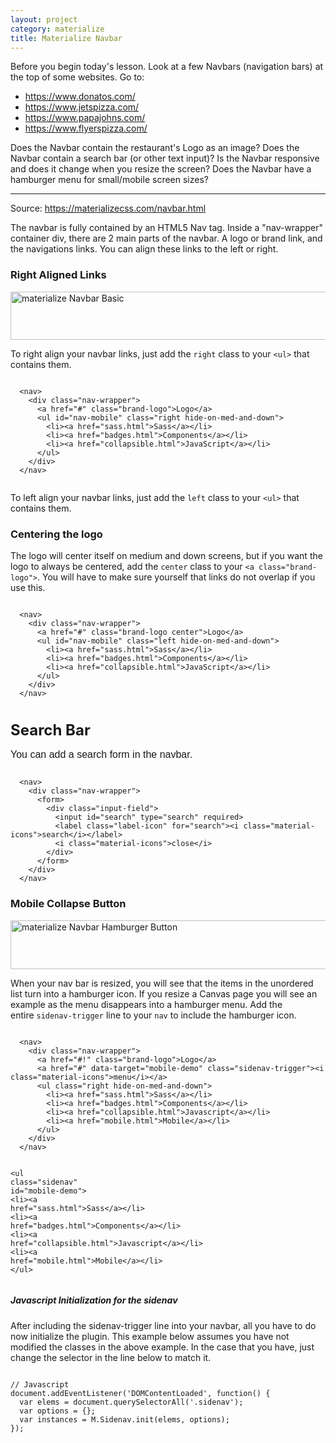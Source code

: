 ```yaml
---
layout: project
category: materialize
title: Materialize Navbar
---
```


<p>Before you begin today's lesson. Look at a few Navbars (navigation bars) at the top of some websites. Go to:</p>
<ul>
<li><a href="https://www.donatos.com/">https://www.donatos.com/ </a></li>
<li><a href="https://www.jetspizza.com/">https://www.jetspizza.com/</a></li>
<li><a href="https://www.papajohns.com/">https://www.papajohns.com/</a></li>
<li><a href="https://www.flyerspizza.com/">https://www.flyerspizza.com/</a></li>
</ul>
<p>Does the Navbar contain the restaurant's Logo as an image? Does the Navbar contain a search bar (or other text input)? Is the Navbar responsive and does it change when you resize the screen? Does the Navbar have a hamburger menu for small/mobile screen sizes?</p>
<hr>
<p>Source: <a href="https://materializecss.com/navbar.html">https://materializecss.com/navbar.html</a></p>
<div id="right" class="section scrollspy">
<p class="caption">The navbar is fully contained by an HTML5 Nav tag. Inside a "nav-wrapper" container div, there are 2 main parts of the navbar. A logo or brand link, and the navigations links. You can align these links to the left or right.</p>
<h3 class="header">Right Aligned Links</h3>
<p><img src="/images/materializeNavbarBasic.png" alt="materialize Navbar Basic" width="600" height="77" data-api-endpoint="https://hilliard.instructure.com/api/v1/courses/31582/files/11658660" data-api-returntype="File"></p>
<p>To right align your navbar links, just add the<span> </span><code class=" language-markup">right</code><span> </span>class to your<span> </span><code class=" language-markup"><span class="token tag"><span class="token punctuation">&lt;</span>ul<span class="token punctuation">&gt;</span></span></code><span> </span>that contains them.</p>
<nav></nav>
<pre class=" language-markup"><code class=" language-markup">
  <span class="token tag"><span class="token punctuation">&lt;</span>nav<span class="token punctuation">&gt;</span></span>
    <span class="token tag"><span class="token punctuation">&lt;</span>div <span class="token attr-name">class</span><span class="token attr-value"><span class="token punctuation">=</span><span class="token punctuation">"</span>nav-wrapper<span class="token punctuation">"</span></span><span class="token punctuation">&gt;</span></span>
      <span class="token tag"><span class="token punctuation">&lt;</span>a <span class="token attr-name">href</span><span class="token attr-value"><span class="token punctuation">=</span><span class="token punctuation">"</span>#<span class="token punctuation">"</span></span> <span class="token attr-name">class</span><span class="token attr-value"><span class="token punctuation">=</span><span class="token punctuation">"</span>brand-logo<span class="token punctuation">"</span></span><span class="token punctuation">&gt;</span></span>Logo<span class="token tag"><span class="token punctuation">&lt;/</span>a<span class="token punctuation">&gt;</span></span>
      <span class="token tag"><span class="token punctuation">&lt;</span>ul <span class="token attr-name">id</span><span class="token attr-value"><span class="token punctuation">=</span><span class="token punctuation">"</span>nav-mobile<span class="token punctuation">"</span></span> <span class="token attr-name">class</span><span class="token attr-value"><span class="token punctuation">=</span><span class="token punctuation">"</span>right hide-on-med-and-down<span class="token punctuation">"</span></span><span class="token punctuation">&gt;</span></span>
        <span class="token tag"><span class="token punctuation">&lt;</span>li<span class="token punctuation">&gt;</span></span><span class="token tag"><span class="token punctuation">&lt;</span>a <span class="token attr-name">href</span><span class="token attr-value"><span class="token punctuation">=</span><span class="token punctuation">"</span>sass.html<span class="token punctuation">"</span></span><span class="token punctuation">&gt;</span></span>Sass<span class="token tag"><span class="token punctuation">&lt;/</span>a<span class="token punctuation">&gt;</span></span><span class="token tag"><span class="token punctuation">&lt;/</span>li<span class="token punctuation">&gt;</span></span>
        <span class="token tag"><span class="token punctuation">&lt;</span>li<span class="token punctuation">&gt;</span></span><span class="token tag"><span class="token punctuation">&lt;</span>a <span class="token attr-name">href</span><span class="token attr-value"><span class="token punctuation">=</span><span class="token punctuation">"</span>badges.html<span class="token punctuation">"</span></span><span class="token punctuation">&gt;</span></span>Components<span class="token tag"><span class="token punctuation">&lt;/</span>a<span class="token punctuation">&gt;</span></span><span class="token tag"><span class="token punctuation">&lt;/</span>li<span class="token punctuation">&gt;</span></span>
        <span class="token tag"><span class="token punctuation">&lt;</span>li<span class="token punctuation">&gt;</span></span><span class="token tag"><span class="token punctuation">&lt;</span>a <span class="token attr-name">href</span><span class="token attr-value"><span class="token punctuation">=</span><span class="token punctuation">"</span>collapsible.html<span class="token punctuation">"</span></span><span class="token punctuation">&gt;</span></span>JavaScript<span class="token tag"><span class="token punctuation">&lt;/</span>a<span class="token punctuation">&gt;</span></span><span class="token tag"><span class="token punctuation">&lt;/</span>li<span class="token punctuation">&gt;</span></span>
      <span class="token tag"><span class="token punctuation">&lt;/</span>ul<span class="token punctuation">&gt;</span></span>
    <span class="token tag"><span class="token punctuation">&lt;/</span>div<span class="token punctuation">&gt;</span></span>
  <span class="token tag"><span class="token punctuation">&lt;/</span>nav<span class="token punctuation">&gt;</span></span>
        </code></pre>
</div>
<div id="left" class="section scrollspy">
<p>To left align your navbar links, just add the<span> </span><code class=" language-markup">left</code><span> </span>class to your<span> </span><code class=" language-markup"><span class="token tag"><span class="token punctuation">&lt;</span>ul<span class="token punctuation">&gt;</span></span></code><span> </span>that contains them.</p>
<div id="search-docs" class="section scrollspy">
<div id="center" class="section scrollspy">
<h3 class="header">Centering the logo</h3>
<p>The logo will center itself on medium and down screens, but if you want the logo to always be centered, add the<span> </span><code class=" language-markup">center</code><span> </span>class to your<span> </span><code class=" language-markup"><span class="token tag"><span class="token punctuation">&lt;</span>a <span class="token attr-name">class</span><span class="token attr-value"><span class="token punctuation">=</span><span class="token punctuation">"</span>brand-logo<span class="token punctuation">"</span></span><span class="token punctuation">&gt;</span></span></code>. You will have to make sure yourself that links do not overlap if you use this.</p>
<pre class=" language-markup"><code class=" language-markup">
  <span class="token tag"><span class="token punctuation">&lt;</span>nav<span class="token punctuation">&gt;</span></span>
    <span class="token tag"><span class="token punctuation">&lt;</span>div <span class="token attr-name">class</span><span class="token attr-value"><span class="token punctuation">=</span><span class="token punctuation">"</span>nav-wrapper<span class="token punctuation">"</span></span><span class="token punctuation">&gt;</span></span>
      <span class="token tag"><span class="token punctuation">&lt;</span>a <span class="token attr-name">href</span><span class="token attr-value"><span class="token punctuation">=</span><span class="token punctuation">"</span>#<span class="token punctuation">"</span></span> <span class="token attr-name">class</span><span class="token attr-value"><span class="token punctuation">=</span><span class="token punctuation">"</span>brand-logo center<span class="token punctuation">"</span></span><span class="token punctuation">&gt;</span></span>Logo<span class="token tag"><span class="token punctuation">&lt;/</span>a<span class="token punctuation">&gt;</span></span>
      <span class="token tag"><span class="token punctuation">&lt;</span>ul <span class="token attr-name">id</span><span class="token attr-value"><span class="token punctuation">=</span><span class="token punctuation">"</span>nav-mobile<span class="token punctuation">"</span></span> <span class="token attr-name">class</span><span class="token attr-value"><span class="token punctuation">=</span><span class="token punctuation">"</span>left hide-on-med-and-down<span class="token punctuation">"</span></span><span class="token punctuation">&gt;</span></span>
        <span class="token tag"><span class="token punctuation">&lt;</span>li<span class="token punctuation">&gt;</span></span><span class="token tag"><span class="token punctuation">&lt;</span>a <span class="token attr-name">href</span><span class="token attr-value"><span class="token punctuation">=</span><span class="token punctuation">"</span>sass.html<span class="token punctuation">"</span></span><span class="token punctuation">&gt;</span></span>Sass<span class="token tag"><span class="token punctuation">&lt;/</span>a<span class="token punctuation">&gt;</span></span><span class="token tag"><span class="token punctuation">&lt;/</span>li<span class="token punctuation">&gt;</span></span>
        <span class="token tag"><span class="token punctuation">&lt;</span>li<span class="token punctuation">&gt;</span></span><span class="token tag"><span class="token punctuation">&lt;</span>a <span class="token attr-name">href</span><span class="token attr-value"><span class="token punctuation">=</span><span class="token punctuation">"</span>badges.html<span class="token punctuation">"</span></span><span class="token punctuation">&gt;</span></span>Components<span class="token tag"><span class="token punctuation">&lt;/</span>a<span class="token punctuation">&gt;</span></span><span class="token tag"><span class="token punctuation">&lt;/</span>li<span class="token punctuation">&gt;</span></span>
        <span class="token tag"><span class="token punctuation">&lt;</span>li<span class="token punctuation">&gt;</span></span><span class="token tag"><span class="token punctuation">&lt;</span>a <span class="token attr-name">href</span><span class="token attr-value"><span class="token punctuation">=</span><span class="token punctuation">"</span>collapsible.html<span class="token punctuation">"</span></span><span class="token punctuation">&gt;</span></span>JavaScript<span class="token tag"><span class="token punctuation">&lt;/</span>a<span class="token punctuation">&gt;</span></span><span class="token tag"><span class="token punctuation">&lt;/</span>li<span class="token punctuation">&gt;</span></span>
      <span class="token tag"><span class="token punctuation">&lt;/</span>ul<span class="token punctuation">&gt;</span></span>
    <span class="token tag"><span class="token punctuation">&lt;/</span>div<span class="token punctuation">&gt;</span></span>
  <span class="token tag"><span class="token punctuation">&lt;/</span>nav<span class="token punctuation">&gt;</span></span>
        </code></pre>
</div>
<div id="active-label" class="section scrollspy">
<h3 class="header"><span style="font-size: 18pt;">Search Bar</span></h3>
</div>
<nav>
<div class="nav-wrapper">
<div class="input-field"><span style="font-family: sans-serif; font-size: 1rem;">You can add a search form in the navbar.</span></div>
</div>
</nav>
<pre class=" language-markup"><code class=" language-markup">
  <span class="token tag"><span class="token punctuation">&lt;</span>nav<span class="token punctuation">&gt;</span></span>
    <span class="token tag"><span class="token punctuation">&lt;</span>div <span class="token attr-name">class</span><span class="token attr-value"><span class="token punctuation">=</span><span class="token punctuation">"</span>nav-wrapper<span class="token punctuation">"</span></span><span class="token punctuation">&gt;</span></span>
      <span class="token tag"><span class="token punctuation">&lt;</span>form<span class="token punctuation">&gt;</span></span>
        <span class="token tag"><span class="token punctuation">&lt;</span>div <span class="token attr-name">class</span><span class="token attr-value"><span class="token punctuation">=</span><span class="token punctuation">"</span>input-field<span class="token punctuation">"</span></span><span class="token punctuation">&gt;</span></span>
          <span class="token tag"><span class="token punctuation">&lt;</span>input <span class="token attr-name">id</span><span class="token attr-value"><span class="token punctuation">=</span><span class="token punctuation">"</span>search<span class="token punctuation">"</span></span> <span class="token attr-name">type</span><span class="token attr-value"><span class="token punctuation">=</span><span class="token punctuation">"</span>search<span class="token punctuation">"</span></span> <span class="token attr-name">required</span><span class="token punctuation">&gt;</span></span>
          <span class="token tag"><span class="token punctuation">&lt;</span>label <span class="token attr-name">class</span><span class="token attr-value"><span class="token punctuation">=</span><span class="token punctuation">"</span>label-icon<span class="token punctuation">"</span></span> <span class="token attr-name">for</span><span class="token attr-value"><span class="token punctuation">=</span><span class="token punctuation">"</span>search<span class="token punctuation">"</span></span><span class="token punctuation">&gt;</span></span><span class="token tag"><span class="token punctuation">&lt;</span>i <span class="token attr-name">class</span><span class="token attr-value"><span class="token punctuation">=</span><span class="token punctuation">"</span>material-icons<span class="token punctuation">"</span></span><span class="token punctuation">&gt;</span></span>search<span class="token tag"><span class="token punctuation">&lt;/</span>i<span class="token punctuation">&gt;</span></span><span class="token tag"><span class="token punctuation">&lt;/</span>label<span class="token punctuation">&gt;</span></span>
          <span class="token tag"><span class="token punctuation">&lt;</span>i <span class="token attr-name">class</span><span class="token attr-value"><span class="token punctuation">=</span><span class="token punctuation">"</span>material-icons<span class="token punctuation">"</span></span><span class="token punctuation">&gt;</span></span>close<span class="token tag"><span class="token punctuation">&lt;/</span>i<span class="token punctuation">&gt;</span></span>
        <span class="token tag"><span class="token punctuation">&lt;/</span>div<span class="token punctuation">&gt;</span></span>
      <span class="token tag"><span class="token punctuation">&lt;/</span>form<span class="token punctuation">&gt;</span></span>
    <span class="token tag"><span class="token punctuation">&lt;/</span>div<span class="token punctuation">&gt;</span></span>
  <span class="token tag"><span class="token punctuation">&lt;/</span>nav<span class="token punctuation">&gt;</span></span></code></pre>
</div>
<div id="mobile-collapse" class="section scrollspy">
<h3 class="header">Mobile Collapse Button</h3>
<nav></nav>
<p><img src="/images/materializeNavbarHamburgerButton.png" alt="materialize Navbar Hamburger Button" width="600" height="78" data-api-endpoint="https://hilliard.instructure.com/api/v1/courses/31582/files/11658581" data-api-returntype="File"></p>
<p>When your nav bar is resized, you will see that the items in the unordered list turn into a hamburger icon. If you resize a Canvas page you will see an example as the menu disappears into a hamburger menu. Add the entire<span> </span><code class=" language-markup">sidenav-trigger</code><span> </span>line to your<span> </span><code class=" language-markup">nav</code> to include the hamburger icon.</p>
<pre class=" language-markup"><code class=" language-markup">
  <span class="token tag"><span class="token punctuation">&lt;</span>nav<span class="token punctuation">&gt;</span></span>
    <span class="token tag"><span class="token punctuation">&lt;</span>div <span class="token attr-name">class</span><span class="token attr-value"><span class="token punctuation">=</span><span class="token punctuation">"</span>nav-wrapper<span class="token punctuation">"</span></span><span class="token punctuation">&gt;</span></span>
      <span class="token tag"><span class="token punctuation">&lt;</span>a <span class="token attr-name">href</span><span class="token attr-value"><span class="token punctuation">=</span><span class="token punctuation">"</span>#!<span class="token punctuation">"</span></span> <span class="token attr-name">class</span><span class="token attr-value"><span class="token punctuation">=</span><span class="token punctuation">"</span>brand-logo<span class="token punctuation">"</span></span><span class="token punctuation">&gt;</span></span>Logo<span class="token tag"><span class="token punctuation">&lt;/</span>a<span class="token punctuation">&gt;</span></span>
      <span class="token tag"><span class="token punctuation">&lt;</span>a <span class="token attr-name">href</span><span class="token attr-value"><span class="token punctuation">=</span><span class="token punctuation">"</span>#<span class="token punctuation">"</span></span> <span class="token attr-name">data-target</span><span class="token attr-value"><span class="token punctuation">=</span><span class="token punctuation">"</span>mobile-demo<span class="token punctuation">"</span></span> <span class="token attr-name">class</span><span class="token attr-value"><span class="token punctuation">=</span><span class="token punctuation">"</span>sidenav-trigger<span class="token punctuation">"</span></span><span class="token punctuation">&gt;</span></span><span class="token tag"><span class="token punctuation">&lt;</span>i <span class="token attr-name">class</span><span class="token attr-value"><span class="token punctuation">=</span><span class="token punctuation">"</span>material-icons<span class="token punctuation">"</span></span><span class="token punctuation">&gt;</span></span>menu<span class="token tag"><span class="token punctuation">&lt;/</span>i<span class="token punctuation">&gt;</span></span><span class="token tag"><span class="token punctuation">&lt;/</span>a<span class="token punctuation">&gt;</span></span>
      <span class="token tag"><span class="token punctuation">&lt;</span>ul <span class="token attr-name">class</span><span class="token attr-value"><span class="token punctuation">=</span><span class="token punctuation">"</span>right hide-on-med-and-down<span class="token punctuation">"</span></span><span class="token punctuation">&gt;</span></span>
        <span class="token tag"><span class="token punctuation">&lt;</span>li<span class="token punctuation">&gt;</span></span><span class="token tag"><span class="token punctuation">&lt;</span>a <span class="token attr-name">href</span><span class="token attr-value"><span class="token punctuation">=</span><span class="token punctuation">"</span>sass.html<span class="token punctuation">"</span></span><span class="token punctuation">&gt;</span></span>Sass<span class="token tag"><span class="token punctuation">&lt;/</span>a<span class="token punctuation">&gt;</span></span><span class="token tag"><span class="token punctuation">&lt;/</span>li<span class="token punctuation">&gt;</span></span>
        <span class="token tag"><span class="token punctuation">&lt;</span>li<span class="token punctuation">&gt;</span></span><span class="token tag"><span class="token punctuation">&lt;</span>a <span class="token attr-name">href</span><span class="token attr-value"><span class="token punctuation">=</span><span class="token punctuation">"</span>badges.html<span class="token punctuation">"</span></span><span class="token punctuation">&gt;</span></span>Components<span class="token tag"><span class="token punctuation">&lt;/</span>a<span class="token punctuation">&gt;</span></span><span class="token tag"><span class="token punctuation">&lt;/</span>li<span class="token punctuation">&gt;</span></span>
        <span class="token tag"><span class="token punctuation">&lt;</span>li<span class="token punctuation">&gt;</span></span><span class="token tag"><span class="token punctuation">&lt;</span>a <span class="token attr-name">href</span><span class="token attr-value"><span class="token punctuation">=</span><span class="token punctuation">"</span>collapsible.html<span class="token punctuation">"</span></span><span class="token punctuation">&gt;</span></span>Javascript<span class="token tag"><span class="token punctuation">&lt;/</span>a<span class="token punctuation">&gt;</span></span><span class="token tag"><span class="token punctuation">&lt;/</span>li<span class="token punctuation">&gt;</span></span>
        <span class="token tag"><span class="token punctuation">&lt;</span>li<span class="token punctuation">&gt;</span></span><span class="token tag"><span class="token punctuation">&lt;</span>a <span class="token attr-name">href</span><span class="token attr-value"><span class="token punctuation">=</span><span class="token punctuation">"</span>mobile.html<span class="token punctuation">"</span></span><span class="token punctuation">&gt;</span></span>Mobile<span class="token tag"><span class="token punctuation">&lt;/</span>a<span class="token punctuation">&gt;</span></span><span class="token tag"><span class="token punctuation">&lt;/</span>li<span class="token punctuation">&gt;</span></span>
      <span class="token tag"><span class="token punctuation">&lt;/</span>ul<span class="token punctuation">&gt;</span></span>
    <span class="token tag"><span class="token punctuation">&lt;/</span>div<span class="token punctuation">&gt;</span></span>
  <span class="token tag"><span class="token punctuation">&lt;/</span>nav<span class="token punctuation">&gt;</span></span>

  <span class="token tag"><span class="token punctuation">&lt;</span>ul <span class="token attr-name">class</span><span class="token attr-value"><span class="token punctuation">=</span><span class="token punctuation">"</span>sidenav<span class="token punctuation">"</span></span> <span class="token attr-name">id</span><span class="token attr-value"><span class="token punctuation">=</span><span class="token punctuation">"</span>mobile-demo<span class="token punctuation">"</span></span><span class="token punctuation">&gt;</span></span>
    <span class="token tag"><span class="token punctuation">&lt;</span>li<span class="token punctuation">&gt;</span></span><span class="token tag"><span class="token punctuation">&lt;</span>a <span class="token attr-name">href</span><span class="token attr-value"><span class="token punctuation">=</span><span class="token punctuation">"</span>sass.html<span class="token punctuation">"</span></span><span class="token punctuation">&gt;</span></span>Sass<span class="token tag"><span class="token punctuation">&lt;/</span>a<span class="token punctuation">&gt;</span></span><span class="token tag"><span class="token punctuation">&lt;/</span>li<span class="token punctuation">&gt;</span></span>
    <span class="token tag"><span class="token punctuation">&lt;</span>li<span class="token punctuation">&gt;</span></span><span class="token tag"><span class="token punctuation">&lt;</span>a <span class="token attr-name">href</span><span class="token attr-value"><span class="token punctuation">=</span><span class="token punctuation">"</span>badges.html<span class="token punctuation">"</span></span><span class="token punctuation">&gt;</span></span>Components<span class="token tag"><span class="token punctuation">&lt;/</span>a<span class="token punctuation">&gt;</span></span><span class="token tag"><span class="token punctuation">&lt;/</span>li<span class="token punctuation">&gt;</span></span>
    <span class="token tag"><span class="token punctuation">&lt;</span>li<span class="token punctuation">&gt;</span></span><span class="token tag"><span class="token punctuation">&lt;</span>a <span class="token attr-name">href</span><span class="token attr-value"><span class="token punctuation">=</span><span class="token punctuation">"</span>collapsible.html<span class="token punctuation">"</span></span><span class="token punctuation">&gt;</span></span>Javascript<span class="token tag"><span class="token punctuation">&lt;/</span>a<span class="token punctuation">&gt;</span></span><span class="token tag"><span class="token punctuation">&lt;/</span>li<span class="token punctuation">&gt;</span></span>
    <span class="token tag"><span class="token punctuation">&lt;</span>li<span class="token punctuation">&gt;</span></span><span class="token tag"><span class="token punctuation">&lt;</span>a <span class="token attr-name">href</span><span class="token attr-value"><span class="token punctuation">=</span><span class="token punctuation">"</span>mobile.html<span class="token punctuation">"</span></span><span class="token punctuation">&gt;</span></span>Mobile<span class="token tag"><span class="token punctuation">&lt;/</span>a<span class="token punctuation">&gt;</span></span><span class="token tag"><span class="token punctuation">&lt;/</span>li<span class="token punctuation">&gt;</span></span>
  <span class="token tag"><span class="token punctuation">&lt;/</span>ul<span class="token punctuation">&gt;</span></span>
          </code></pre>
<h5>Javascript Initialization for the sidenav</h5>
<p>After including the sidenav-trigger line into your navbar, all you have to do now initialize the plugin. This example below assumes you have not modified the classes in the above example. In the case that you have, just change the selector in the line below to match it.</p>
<pre class=" language-javascript"><code class=" language-javascript">
// Javascript<br>document<span class="token punctuation">.</span><span class="token function">addEventListener</span><span class="token punctuation">(</span><span class="token string">'DOMContentLoaded'</span><span class="token punctuation">,</span> <span class="token keyword">function</span><span class="token punctuation">(</span><span class="token punctuation">)</span> <span class="token punctuation">{</span>
  <span class="token keyword">var</span> elems <span class="token operator">=</span> document<span class="token punctuation">.</span><span class="token function">querySelectorAll</span><span class="token punctuation">(</span><span class="token string">'.sidenav'</span><span class="token punctuation">)</span><span class="token punctuation">;<br></span>  var options = {};
  <span class="token keyword">var</span> instances <span class="token operator">=</span> M<span class="token punctuation">.</span>Sidenav<span class="token punctuation">.</span><span class="token function">init</span><span class="token punctuation">(</span>elems<span class="token punctuation">,</span> options<span class="token punctuation">)</span><span class="token punctuation">;</span>
<span class="token punctuation">}</span><span class="token punctuation">)</span><span class="token punctuation">;</span>
</code></pre>
</div>
</div>
